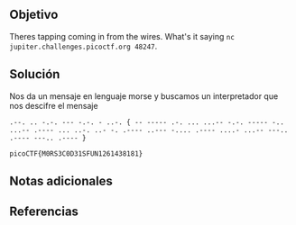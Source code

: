 ## Objetivo
Theres tapping coming in from the wires. What's it saying `nc jupiter.challenges.picoctf.org 48247`.
## Solución
Nos da un mensaje en lenguaje morse y buscamos un interpretador que nos descifre el mensaje
```
.--. .. -.-. --- -.-. - ..-. { -- ----- .-. ... ...-- -.-. ----- -.. ...-- .---- ... ..-. ..- -. .---- ..--- -.... .---- ....- ...-- ---.. .---- ---.. .---- } 
```

```
picoCTF{M0RS3C0D31SFUN1261438181}
```
## Notas adicionales

## Referencias